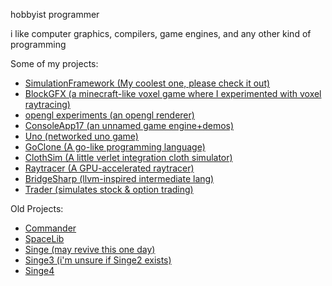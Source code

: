 hobbyist programmer

i like computer graphics, compilers, game engines, and any other kind of programming

Some of my projects:
- [SimulationFramework (My coolest one, please check it out)](https://github.com/Redninja106/simulationframework)
- [BlockGFX (a minecraft-like voxel game where I experimented with voxel raytracing)](https://github.com/Redninja106/BlockGFX)
- [opengl experiments (an opengl renderer)](https://github.com/Redninja106/openglexperiments)
- [ConsoleApp17 (an unnamed game engine+demos)](https://github.com/Redninja106/ConsoleApp17)
- [Uno (networked uno game)](https://github.com/michaelcanudas/Uno)
- [GoClone (A go-like programming language)](https://github.com/Redninja106/GoClone)
- [ClothSim (A little verlet integration cloth simulator)](https://github.com/Redninja106/ClothSim)
- [Raytracer (A GPU-accelerated raytracer)](https://github.com/Redninja106/Raytracer)
- [BridgeSharp (llvm-inspired intermediate lang)](https://github.com/Redninja106/BridgeSharp)
- [Trader (simulates stock & option trading)](https://github.com/Redninja106/trader)

Old Projects:
- [Commander](https://github.com/Redninja106/Commander)
- [SpaceLib](https://github.com/Redninja106/SpaceLib)
- [Singe (may revive this one day)](https://github.com/Redninja106/SingeEngine)
- [Singe3 (i'm unsure if Singe2 exists)](https://github.com/Redninja106/Singe3)
- [Singe4](https://github.com/Redninja106/Singe4)
